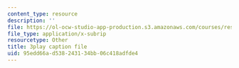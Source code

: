 ```yaml
---
content_type: resource
description: ''
file: https://ol-ocw-studio-app-production.s3.amazonaws.com/courses/res-21g-506-kanji-learning-any-time-any-place-for-japanese-vi-spring-2021/95edd66ad538243134bb06c418adfde4_hRPRQVG8Tw0.srt
file_type: application/x-subrip
resourcetype: Other
title: 3play caption file
uid: 95edd66a-d538-2431-34bb-06c418adfde4
---
```

